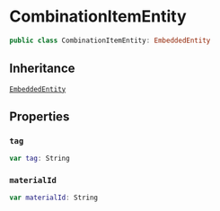 # CombinationItemEntity

``` swift
public class CombinationItemEntity: EmbeddedEntity
```

## Inheritance

[`EmbeddedEntity`](/EmbeddedEntity)

## Properties

### `tag`

``` swift
var tag: String
```

### `materialId`

``` swift
var materialId: String
```
